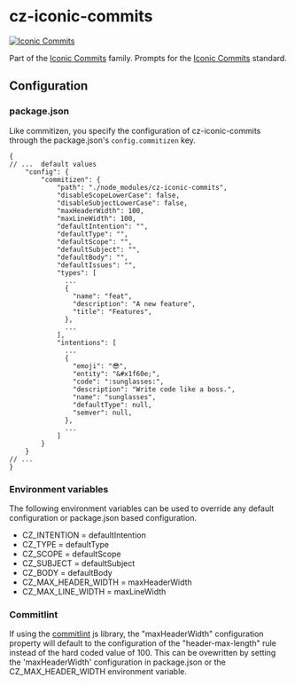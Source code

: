 # cz-iconic-commits

[![Iconic Commits](https://img.shields.io/badge/Iconic%20Commits-0.1.0-%23ffdd67?style=for-the-badge)](https://github.com/IconicCommits/specification)

Part of the [Iconic Commits](https://github.com/IconicCommits/specification) family. Prompts for the [Iconic Commits](https://github.com/IconicCommits/specification) standard.

## Configuration

### package.json

Like commitizen, you specify the configuration of cz-iconic-commits through the package.json's `config.commitizen` key.

```json5
{
// ...  default values
    "config": {
        "commitizen": {
            "path": "./node_modules/cz-iconic-commits",
            "disableScopeLowerCase": false,
            "disableSubjectLowerCase": false,
            "maxHeaderWidth": 100,
            "maxLineWidth": 100,
            "defaultIntention": "",
            "defaultType": "",
            "defaultScope": "",
            "defaultSubject": "",
            "defaultBody": "",
            "defaultIssues": "",
            "types": [
              ...
              {
                "name": "feat",
                "description": "A new feature",
                "title": "Features",
              },
              ...
            ],
            "intentions": [
              ...
              {
                "emoji": "😎",
                "entity": "&#x1f60e;",
                "code": ":sunglasses:",
                "description": "Write code like a boss.",
                "name": "sunglasses",
                "defaultType": null,
                "semver": null,
              },
              ...
            ]
        }
    }
// ...
}
```

### Environment variables

The following environment variables can be used to override any default configuration or package.json based configuration.

* CZ_INTENTION = defaultIntention
* CZ_TYPE = defaultType
* CZ_SCOPE = defaultScope
* CZ_SUBJECT = defaultSubject
* CZ_BODY = defaultBody
* CZ_MAX_HEADER_WIDTH = maxHeaderWidth
* CZ_MAX_LINE_WIDTH = maxLineWidth

### Commitlint

If using the [commitlint](https://github.com/conventional-changelog/commitlint) js library, the "maxHeaderWidth" configuration property will default to the configuration of the "header-max-length" rule instead of the hard coded value of 100.  This can be ovewritten by setting the 'maxHeaderWidth' configuration in package.json or the CZ_MAX_HEADER_WIDTH environment variable.
